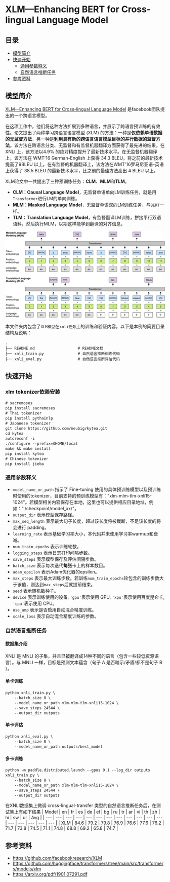# XLM—Enhancing BERT for Cross-lingual Language Model

## 目录
* [模型简介](#模型简介)
* [快速开始](#快速开始)
  * [通用参数释义](#通用参数释义)
  * [自然语言推断任务](#自然语言推断任务)
* [参考资料](#参考资料)

## 模型简介

[XLM—Enhancing BERT for Cross-lingual Language Model](https://arxiv.org/abs/1901.07291) 是facebook团队提出的一个跨语言模型。

在这项工作中，他们将这种方法扩展到多种语言，并展示了跨语言预训练的有效性。论文提出了两种学习跨语言语言模型 (XLM) 的方法：一种是**仅依赖单语数据的无监督方法**，另一种是**利用具有新的跨语言语言模型目标的并行数据的监督方法**。该方法在跨语言分类、无监督和有监督机器翻译方面获得了最先进的结果。在 XNLI 上，该方法以4.9% 的绝对精度提升了最新技术水平。在无监督机器翻译上，该方法在 WMT'16 German-English 上获得 34.3 BLEU，将之前的最新技术提高了9BLEU 以上。在有监督的机器翻译上，该方法在WMT'16罗马尼亚语-英语上获得了 38.5 BLEU 的最新技术水平，比之前的最佳方法高出 4 BLEU 以上。

XLM论文中一共提出了三种预训练任务：**CLM**、**MLM**和**TLM**。
- **CLM：Causal Language Model**，无监督单语单向LM训练任务，就是用`Transformer`进行LM的单向训练。
- **MLM：Masked Language Model**，无监督单语双向LM训练任务，与`BERT`一样。
- **TLM：Translation Language Model**，有监督翻译LM训练，拼接平行双语语料，然后执行MLM，以期这样能学到翻译的对齐信息。

![framework](./framework.jpg)



本文件夹内包含了`XLM模型`在`xnli任务`上的训练和验证内容。以下是本例的简要目录结构及说明：

```text
.
├── README.md                   # README文档
├── xnli_train.py               # 自然语言推断训练代码
├── xnli_eval.py                # 自然语言推断评估代码
```

## 快速开始

### xlm tokenizer依赖安装

```shell
# sacremoses
pip install sacremoses
# Thai tokenizer
pip install pythainlp
# Japanese tokenizer
git clone https://github.com/neubig/kytea.git
cd kytea
autoreconf -i
./configure --prefix=$HOME/local
make && make install
pip install kytea
# Chinese tokenizer
pip install jieba
```

### 通用参数释义
- `model_name_or_path` 指示了 Fine-tuning 使用的具体预训练模型以及预训练时使用的tokenizer，目前支持的预训练模型有："xlm-mlm-tlm-xnli15-1024"。若模型相关内容保存在本地，这里也可以提供相应目录地址，例如："./checkpoint/model_xx/"。
- `output_dir` 表示模型保存路径。
- `max_seq_length` 表示最大句子长度，超过该长度将被截断，不足该长度的将会进行 padding。
- `learning_rate` 表示基础学习率大小，本代码并未使用学习率warmup和衰减。
- `num_train_epochs` 表示训练轮数。
- `logging_steps` 表示日志打印间隔步数。
- `save_steps` 表示模型保存及评估间隔步数。
- `batch_size` 表示每次迭代**每张**卡上的样本数目。
- `adam_epsilon` 表示Adam优化器的epsilon。
- `max_steps` 表示最大训练步数。若训练`num_train_epochs`轮包含的训练步数大于该值，则达到`max_steps`后就提前结束。
- `seed` 表示随机数种子。
- `device` 表示训练使用的设备, `'gpu'`表示使用 GPU, `'xpu'`表示使用百度昆仑卡, `'cpu'`表示使用 CPU。
- `use_amp` 表示是否启用自动混合精度训练。
- `scale_loss` 表示自动混合精度训练的参数。

### 自然语言推断任务

#### 数据集介绍
XNLI 是 MNLI 的子集，并且已被翻译成14种不同的语言（包含一些较低资源语言）。与 MNLI 一样，目标是预测文本蕴含（句子 A 是否暗示/矛盾/都不是句子 B ）。

#### 单卡训练

```shell
python xnli_train.py \
    --batch_size 8 \
    --model_name_or_path xlm-mlm-tlm-xnli15-1024 \
    --save_steps 24544 \
    --output_dir outputs
```

#### 单卡评估

```shell
python xnli_eval.py \
    --batch_size 8 \
    --model_name_or_path outputs/best_model
```

#### 多卡训练

```shell
python -m paddle.distributed.launch --gpus 0,1 --log_dir outputs xnli_train.py \
    --batch_size 8 \
    --model_name_or_path xlm-mlm-tlm-xnli15-1024 \
    --save_steps 24544 \
    --output_dir outputs
```

在XNLI数据集上微调 cross-lingual-transfer 类型的自然语言推断任务后，在测试集上有如下结果
| Model | en | fr | es | de | el | bg | ru | tr | ar | vi | th | zh | hi | sw | ur | Avg |
| --- | --- | --- | --- | --- | --- | --- | --- | --- | --- | --- | --- | --- | --- | --- | --- | --- |
| XLM | 84.6 | 79.2 | 79.8 | 76.9 | 76.6 | 77.6 | 76.2 | 71.7 | 73.8 | 74.5 | 71.1 | 74.8 | 68.8 | 69.2 | 65.8 | 74.7 |


## 参考资料
- https://github.com/facebookresearch/XLM
- https://github.com/huggingface/transformers/tree/main/src/transformers/models/xlm
- https://arxiv.org/pdf/1901.07291.pdf
